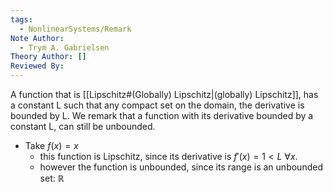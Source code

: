 ```yaml
---
tags:
  - NonlinearSystems/Remark
Note Author:
  - Trym A. Gabrielsen
Theory Author: []
Reviewed By:
---
```

A function that is [[Lipschitz#(Globally) Lipschitz|(globally) Lipschitz]], has a constant L such that any compact set on the domain, the derivative is bounded by L.
We remark that a function with its derivative bounded by a constant L, can still be unbounded.
- Take $f(x) = x$
	- this function is Lipschitz, since its derivative is $f'(x)=1<L~ \forall x$.
	- however the function is unbounded, since its range is an unbounded set: $\mathbb{R}$

